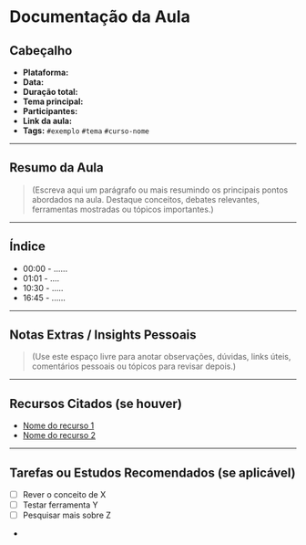  
# Documentação da Aula
## Cabeçalho

- **Plataforma:**  
- **Data:**  
- **Duração total:**  
- **Tema principal:**  
- **Participantes:**  
- **Link da aula:**  
- **Tags:** `#exemplo` `#tema` `#curso-nome`


---

## Resumo da Aula

> (Escreva aqui um parágrafo ou mais resumindo os principais pontos abordados na aula. Destaque conceitos, debates relevantes, ferramentas mostradas ou tópicos importantes.)

---

## Índice

- 00:00 - ......
- 01:01 - ....
- 10:30 - .....
- 16:45 - ......  

---

## Notas Extras / Insights Pessoais

> (Use este espaço livre para anotar observações, dúvidas, links úteis, comentários pessoais ou tópicos para revisar depois.)

---

## Recursos Citados (se houver)

- [Nome do recurso 1](link)
- [Nome do recurso 2](link)

---

## Tarefas ou Estudos Recomendados (se aplicável)

- [ ] Rever o conceito de X
- [ ] Testar ferramenta Y
- [ ] Pesquisar mais sobre Z
-
